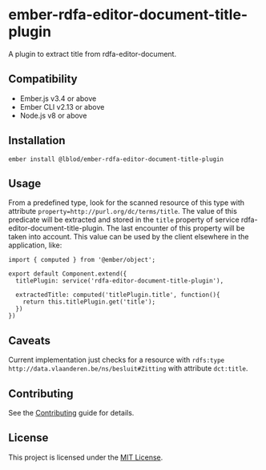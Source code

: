 ember-rdfa-editor-document-title-plugin
==============================================================================

A plugin to extract title from rdfa-editor-document.


Compatibility
------------------------------------------------------------------------------

* Ember.js v3.4 or above
* Ember CLI v2.13 or above
* Node.js v8 or above


Installation
------------------------------------------------------------------------------

```
ember install @lblod/ember-rdfa-editor-document-title-plugin
```


Usage
------------------------------------------------------------------------------
From a predefined type, look for the scanned resource of this type with attribute `property=http://purl.org/dc/terms/title`.
The value of this predicate will be extracted and stored in the `title` property of service rdfa-editor-document-title-plugin.
The last encounter of this property will be taken into account.
This value can be used by the client elsewhere in the application, like:

```
import { computed } from '@ember/object';

export default Component.extend({
  titlePlugin: service('rdfa-editor-document-title-plugin'),

  extractedTitle: computed('titlePlugin.title', function(){
    return this.titlePlugin.get('title');
  })
})
```

Caveats
------------------------------------------------------------------------------
Current implementation just checks for a resource with `rdfs:type` `http://data.vlaanderen.be/ns/besluit#Zitting` with attribute `dct:title`.


Contributing
------------------------------------------------------------------------------

See the [Contributing](CONTRIBUTING.md) guide for details.


License
------------------------------------------------------------------------------

This project is licensed under the [MIT License](LICENSE.md).
